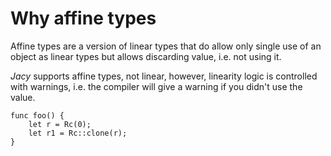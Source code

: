 # Why affine types

Affine types are a version of linear types that do allow only single use of an object as linear types but allows discarding value, i.e. not using it.

_Jacy_ supports affine types, not linear, however, linearity logic is controlled with warnings, i.e. the compiler will give a warning if you didn't use the value.


```jc
func foo() {
    let r = Rc(0);
    let r1 = Rc::clone(r);
}
```
